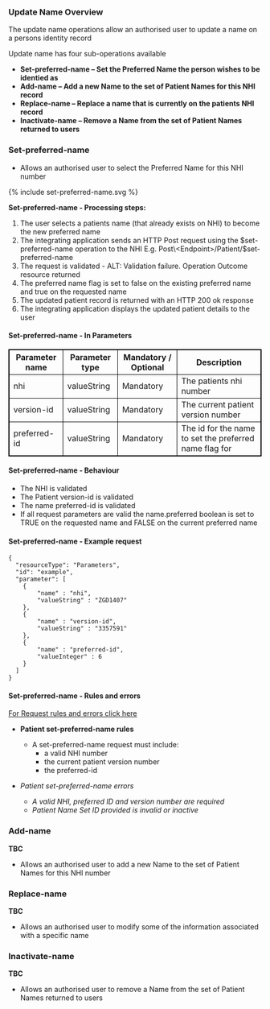 

### Update Name Overview

The update name operations allow an authorised user to update a name on a persons identity record

Update name has four sub-operations available
* **Set-preferred-name – Set the Preferred Name the person wishes to be identied as**
* **Add-name – Add a new Name to the set of Patient Names for this NHI record**
* **Replace-name – Replace a name that is currently on the patients NHI record**
* **Inactivate-name – Remove a Name from the set of Patient Names returned to users**




### Set-preferred-name

* Allows an authorised user to select the Preferred Name for this NHI number



<div>
{% include set-preferred-name.svg %}
</div>



**Set-preferred-name - Processing steps:**
 
1. The user selects a patients name (that already exists on NHI) to become the new preferred name
2. The integrating application sends an HTTP Post request using the $set-preferred-name operation to the NHI E.g. Post\<Endpoint>/Patient/$set-preferred-name
3. The request is validated - ALT: Validation failure. Operation Outcome resource returned
4. The preferred name flag is set to false on the existing preferred name and true on the requested name
5. The updated patient record is returned with an HTTP 200 ok response
6. The integrating application displays the updated patient details to the user



<h4>Set-preferred-name - In Parameters </h4>
<table>
<style>
table, th, td {
  border: 1px solid black;
  border-collapse: collapse;
}
</style>
<tr><th> Parameter name </th>
<th> Parameter type </th>
<th> Mandatory / Optional </th>
<th> Description </th></tr>

<tr><td> nhi </td>
<td> valueString </td>
<td> Mandatory </td>
<td> The patients nhi number </td></tr>

<tr><td> version-id </td>
<td> valueString </td>
<td> Mandatory </td>
<td> The current patient version number </td></tr>

<tr><td> preferred-id </td>
<td> valueString </td>
<td> Mandatory </td>
<td> The id for the name to set the preferred name flag for </td></tr>
</table>



#### Set-preferred-name - Behaviour
  * The NHI is validated
  * The Patient version-id is validated
  * The name preferred-id is validated
  * If all request parameters are valid the name.preferred boolean is set to TRUE on the requested name and FALSE on the current preferred name


#### Set-preferred-name - Example request

```  
{
  "resourceType": "Parameters",
  "id": "example",
  "parameter": [
    {
        "name" : "nhi",
        "valueString" : "ZGD1407"
    },
    {
        "name" : "version-id",
        "valueString" : "3357591"
    },
    {
        "name" : "preferred-id",
        "valueInteger" : 6
    }
  ]
}

```

#### Set-preferred-name - Rules and errors

[For Request rules and errors click here](/general.html#request-rules-and-errors)

* **Patient set-preferred-name rules**
  * A set-preferred-name request must include:
     * a valid NHI number
     * the current patient version number
     * the preferred-id

* _Patient set-preferred-name errors_
  * _A valid NHI, preferred ID and version number are required_ 
  * _Patient Name Set ID provided is invalid or inactive_


### Add-name 

**TBC**

* Allows an authorised user to add a new Name to the set of Patient Names for this NHI number

### Replace-name

**TBC**

* Allows an authorised user to modify some of the information associated with a specific name

### Inactivate-name 

**TBC**

* Allows an authorised user to remove a Name from the set of Patient Names returned to users
